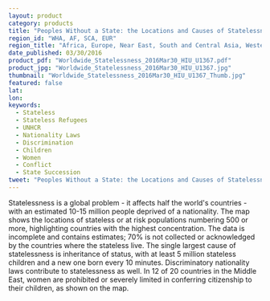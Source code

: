 ```yaml
---
layout: product
category: products
title: "Peoples Without a State: the Locations and Causes of Statelessness (30 March 2016)"
region_id: "WHA, AF, SCA, EUR"
region_title: "Africa, Europe, Near East, South and Central Asia, Western Hemisphere"
date_published: 03/30/2016
product_pdf: "Worldwide_Statelessness_2016Mar30_HIU_U1367.pdf"
product_jpg: "Worldwide_Statelessness_2016Mar30_HIU_U1367.jpg"
thumbnail: "Worldwide_Statelessness_2016Mar30_HIU_U1367_Thumb.jpg"
featured: false
lat: 
lon: 
keywords:
  - Stateless
  - Stateless Refugees
  - UNHCR
  - Nationality Laws
  - Discrimination
  - Children
  - Women
  - Conflict
  - State Succession
tweet: "Peoples Without a State: the Locations and Causes of Statelessness (30 March 2016)."
---
```

Statelessness is a global problem - it affects half the world's countries - with an estimated 10-15 million people deprived of a nationality. The map shows the locations of stateless or at risk populations numbering 500 or more, highlighting countries with the highest concentration.  The data is incomplete and contains estimates; 70% is not collected or acknowledged by the countries where the stateless live.  The single largest cause of statelessness is inheritance of status, with at least 5 million stateless children and a new one born every 10 minutes.  Discriminatory nationality laws contribute to statelessness as well.  In 12 of 20 countries in the Middle East, women are prohibited or severely limited in conferring citizenship to their children, as shown on the map.
